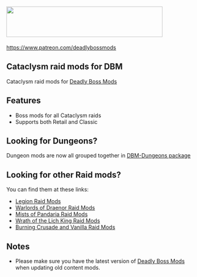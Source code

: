<h1><img src="https://media.forgecdn.net/attachments/76/25/patreon-medium-button.png" width="408" height="80" /></h1>
<p><a href="https://www.patreon.com/deadlybossmods">https://www.patreon.com/deadlybossmods</a></p>
<h2 id="w-cataclysm-boss-mods-for-dbm"><strong>Cataclysm raid mods for DBM</strong></h2>
<p>Cataclysm raid mods for <a href="http://wow.curseforge.com/addons/deadly-boss-mods/">Deadly Boss Mods</a></p>
<h2 id="w-features"><strong>Features</strong></h2>
<ul>
<li>Boss mods for all Cataclysm raids</li>
<li>Supports both Retail and Classic</li>
</ul>
<h2><strong>Looking for Dungeons?</strong></h2>
<p>Dungeon mods are now all grouped together in <a href="https://wow.curseforge.com/projects/deadly-boss-mods-dbm-dungeons">DBM-Dungeons package</a></p>
<h2 id="w-old-content-mods-are-split-into-multiple-packages"><strong>Looking for other Raid mods?</strong></h2>
<p>You can find them at these links:</p>
<ul>
<li><a href="https://wow.curseforge.com/projects/deadly-boss-mods-dbm-legion">Legion Raid Mods</a></li>
<li><a href="https://wow.curseforge.com/projects/deadly-boss-mods-wod">Warlords of Draenor Raid Mods</a></li>
<li><a href="https://wow.curseforge.com/projects/deadly-boss-mods-mop">Mists of Pandaria Raid Mods</a></li>
<li><a href="https://wow.curseforge.com/projects/deadly-boss-mods-wotlk">Wrath of the Lich King Raid Mods</a></li>
<li><a href="https://wow.curseforge.com/projects/dbm-bc">Burning Crusade and Vanilla Raid Mods</a></li>
</ul>
<h2 id="w-notes"><strong>Notes</strong></h2>
<ul>
<li>Please make sure you have the latest version of <a href="http://wow.curseforge.com/addons/deadly-boss-mods/">Deadly Boss Mods</a> when updating old content mods.</li>
</ul>
